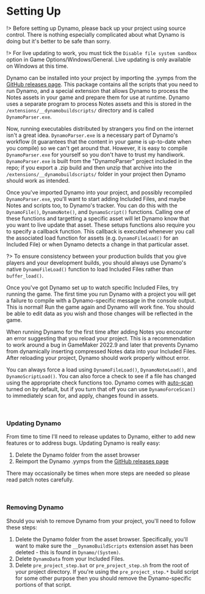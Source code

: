 # Setting Up

!> Before setting up Dynamo, please back up your project using source control. There is nothing especially complicated about what Dynamo is doing but it's better to be safe than sorry.

!> For live updating to work, you must tick the `Disable file system sandbox` option in Game Options/Windows/General. Live updating is only available on Windows at this time.

Dynamo can be installed into your project by importing the .yymps from the [GitHub releases page](https://github.com/JujuAdams/Dynamo/releases). This package contains all the scripts that you need to run Dynamo, and a special extension that allows Dynamo to process the Notes assets in your game and prepare them for use at runtime. Dynamo uses a separate program to process Notes assets and this is stored in the `/extensions/__dynamobuildscripts/` directory and is called `DynamoParser.exe`.

Now, running executables distributed by strangers you find on the internet isn't a great idea. `DynamoParser.exe` is a necessary part of Dynamo's workflow (it guarantees that the content in your game is up-to-date when you compile) so we can't get around that. However, it is easy to compile `DynamoParser.exe` for yourself so you don't have to trust my handiwork. `DynamoParser.exe` is built from the "DynamoParser" project included in the repo; if you export a .zip build and then unzip that archive into the `/extensions/__dynamobuildscripts/` folder in your project then Dynamo should work as intended.

Once you've imported Dynamo into your project, and possibly recompiled `DynamoParser.exe`, you'll want to start adding Included Files, and maybe Notes and scripts too, to Dynamo's tracker. You can do this with the `DynamoFile()`, `DynamoNote()`, and `DynamoScript()` functions. Calling one of these functions and targetting a specific asset will let Dynamo know that you want to live update that asset. These setups functions also require you to specify a callback function. This callback is executed whenever you call the associated load function for assets (e.g. `DynamoFileLoad()` for an Included File) or when Dynamo detects a change in that particular asset.

?> To ensure consistency between your production builds that you give players and your development builds, you should always use Dynamo's native `DynamoFileLoad()` function to load Included Files rather than `buffer_load()`.

Once you've got Dynamo set up to watch specific Included Files, try running the game. The first time you run Dynamo with a project you will get a failure to compile with a Dynamo-specific message in the console output. This is normal! Run the game again and Dynamo will work fine. You should be able to edit data as you wish and those changes will be reflected in the game.

When running Dynamo for the first time after adding Notes you encounter an error suggesting that you reload your project. This is a recommendation to work around a bug in GameMaker 2022.9 and later that prevents Dynamo from dynamically inserting compressed Notes data into your Included Files. After reloading your project, Dynamo should work properly without error.

You can always force a load using `DynamoFileLoad()`, `DynamoNoteLoad()`, and `DynamoScriptLoad()`. You can also force a check to see if a file has changed using the appropriate check functions too. Dynamo comes with [auto-scan]() turned on by default, but if you turn that off you can use `DynamoForceScan()` to immediately scan for, and apply, changes found in assets.

&nbsp;

### Updating Dynamo

From time to time I'll need to release updates to Dynamo, either to add new features or to address bugs. Updating Dynamo is really easy:

1. Delete the Dynamo folder from the asset browser
2. Reimport the Dynamo .yymps from the [GitHub releases page](https://github.com/JujuAdams/Dynamo/releases)

There may occasionally be times when more steps are needed so please read patch notes carefully.

&nbsp;

### Removing Dynamo

Should you wish to remove Dynamo from your project, you'll need to follow these steps:

1. Delete the Dynamo folder from the asset browser. Specifically, you'll want to make sure the `__DynamoBuildScripts` extension asset has been deleted - this is found in `Dynamo/(System)`.
2. Delete `DynamoData` from your Included Files.
3. Delete `pre_project_step.bat` or `pre_project_step.sh` from the root of your project directory. If you're using the `pre_project_step.*` build script for some other purpose then you should remove the Dynamo-specific portions of that script.
